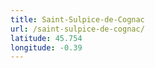 ```yaml
---
title: Saint-Sulpice-de-Cognac
url: /saint-sulpice-de-cognac/
latitude: 45.754
longitude: -0.39
---
```

